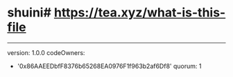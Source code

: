 # shuini# https://tea.xyz/what-is-this-file
---
version: 1.0.0
codeOwners:
  - '0x86AAEEDbfF8376b65268EA0976F1f963b2af6Df8'
quorum: 1
